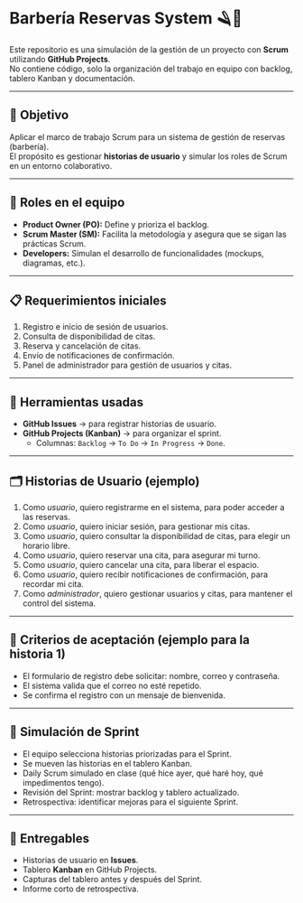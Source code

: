 # Barbería Reservas System 🪒💈

Este repositorio es una simulación de la gestión de un proyecto con **Scrum** utilizando **GitHub Projects**.  
No contiene código, solo la organización del trabajo en equipo con backlog, tablero Kanban y documentación.

---

## 🎯 Objetivo
Aplicar el marco de trabajo Scrum para un sistema de gestión de reservas (barbería).  
El propósito es gestionar **historias de usuario** y simular los roles de Scrum en un entorno colaborativo.

---

## 👥 Roles en el equipo
- **Product Owner (PO):** Define y prioriza el backlog.
- **Scrum Master (SM):** Facilita la metodología y asegura que se sigan las prácticas Scrum.
- **Developers:** Simulan el desarrollo de funcionalidades (mockups, diagramas, etc.).

---

## 📋 Requerimientos iniciales
1. Registro e inicio de sesión de usuarios.
2. Consulta de disponibilidad de citas.
3. Reserva y cancelación de citas.
4. Envío de notificaciones de confirmación.
5. Panel de administrador para gestión de usuarios y citas.

---

## 📌 Herramientas usadas
- **GitHub Issues** → para registrar historias de usuario.
- **GitHub Projects (Kanban)** → para organizar el sprint.
  - Columnas: `Backlog` → `To Do` → `In Progress` → `Done`.

---

## 🗂 Historias de Usuario (ejemplo)
1. Como *usuario*, quiero registrarme en el sistema, para poder acceder a las reservas.
2. Como *usuario*, quiero iniciar sesión, para gestionar mis citas.
3. Como *usuario*, quiero consultar la disponibilidad de citas, para elegir un horario libre.
4. Como *usuario*, quiero reservar una cita, para asegurar mi turno.
5. Como *usuario*, quiero cancelar una cita, para liberar el espacio.
6. Como *usuario*, quiero recibir notificaciones de confirmación, para recordar mi cita.
7. Como *administrador*, quiero gestionar usuarios y citas, para mantener el control del sistema.

---

## 📝 Criterios de aceptación (ejemplo para la historia 1)
- El formulario de registro debe solicitar: nombre, correo y contraseña.
- El sistema valida que el correo no esté repetido.
- Se confirma el registro con un mensaje de bienvenida.

---

## 🚀 Simulación de Sprint
- El equipo selecciona historias priorizadas para el Sprint.
- Se mueven las historias en el tablero Kanban.
- Daily Scrum simulado en clase (qué hice ayer, qué haré hoy, qué impedimentos tengo).
- Revisión del Sprint: mostrar backlog y tablero actualizado.
- Retrospectiva: identificar mejoras para el siguiente Sprint.

---

## 📑 Entregables
- Historias de usuario en **Issues**.
- Tablero **Kanban** en GitHub Projects.
- Capturas del tablero antes y después del Sprint.
- Informe corto de retrospectiva.
